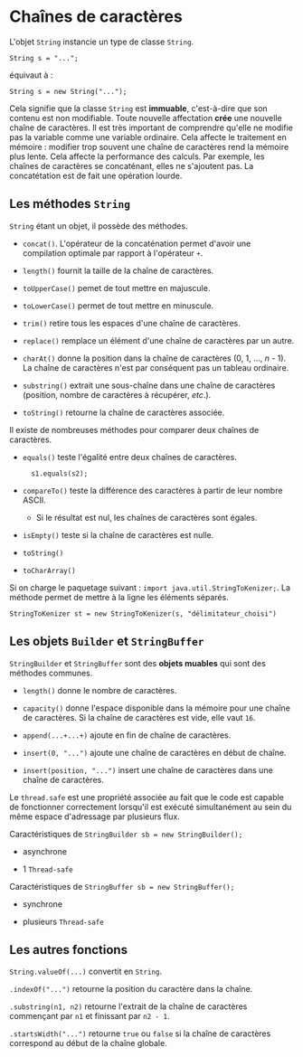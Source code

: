 # Chaînes de caractères

L'objet `String` instancie un type de classe `String`.

	String s = "...";

équivaut à :

	String s = new String("...");

Cela signifie que la classe `String` est **immuable**, c'est-à-dire que son contenu est non modifiable. Toute nouvelle affectation **crée** une nouvelle chaîne de caractères. Il est très important de comprendre qu'elle ne modifie pas la variable comme une variable ordinaire. Cela affecte le traitement en mémoire : modifier trop souvent une chaîne de caractères rend la mémoire plus lente. Cela affecte la performance des calculs. Par exemple, les chaînes de caractères se concaténant, elles ne s'ajoutent pas. La concatétation est de fait une opération lourde.

## Les méthodes `String`

`String` étant un objet, il possède des méthodes.

- `concat()`. L'opérateur de la concaténation permet d'avoir une compilation optimale par rapport à l'opérateur `+`.

- `length()` fournit la taille de la chaîne de caractères.

- `toUpperCase()` pemet de tout mettre en majuscule.

- `toLowerCase()` permet de tout mettre en minuscule.

- `trim()` retire tous les espaces d'une chaîne de caractères.

- `replace()` remplace un élément d'une chaîne de caractères par un autre.

- `charAt()` donne la position dans la chaîne de caractères (0, 1, ..., *n* - 1). La chaîne de caractères n'est par conséquent pas un tableau ordinaire.

- `substring()` extrait une sous-chaîne dans une chaîne de caractères (position, nombre de caractères à récupérer, *etc*.).

- `toString()` retourne la chaîne de caractères associée.

Il existe de nombreuses méthodes pour comparer deux chaînes de caractères.

- `equals()` teste l'égalité entre deux chaînes de caractères.

		s1.equals(s2);

- `compareTo()` teste la différence des caractères à partir de leur nombre ASCII.

	- Si le résultat est nul, les chaînes de caractères sont égales.

- `isEmpty()` teste si la chaîne de caractères est nulle.

- `toString()`

- `toCharArray()`

Si on charge le paquetage suivant : `import java.util.StringToKenizer;`. La méthode permet de mettre à la ligne les éléments séparés.

	StringToKenizer st = new StringToKenizer(s, "délimitateur_choisi")

## Les objets `Builder` et `StringBuffer`

`StringBuilder` et `StringBuffer` sont des **objets muables** qui sont des méthodes communes.

- `length()` donne le nombre de caractères.

- `capacity()` donne l'espace disponible dans la mémoire pour une chaîne de caractères. Si la chaîne de caractères est vide, elle vaut `16`.

- `append(...+...+)` ajoute en fin de chaîne de caractères. 

- `insert(0, "...")` ajoute une chaîne de caractères en début de chaîne. 

- `insert(position, "...")` insert une chaîne de caractères dans une chaîne de caractères.

Le `thread.safe` est une propriété associée au fait que le code est capable de fonctionner correctement lorsqu'il est exécuté simultanément au sein du même espace d'adressage par plusieurs flux.

Caractéristiques de `StringBuilder sb = new StringBuilder();`

- asynchrone

- 1 `Thread-safe`

Caractéristiques de `StringBuffer sb = new StringBuffer();`

- synchrone

- plusieurs `Thread-safe`

## Les autres fonctions

`String.valueOf(...)` convertit en `String`.

`.indexOf("...")` retourne la position du caractère dans la chaîne.

`.substring(n1, n2)` retourne l'extrait de la chaîne de caractères commençant par `n1` et finissant par `n2 - 1`.

`.startsWidth("...")` retourne `true` ou `false` si la chaîne de caractères correspond au début de la chaîne globale.
